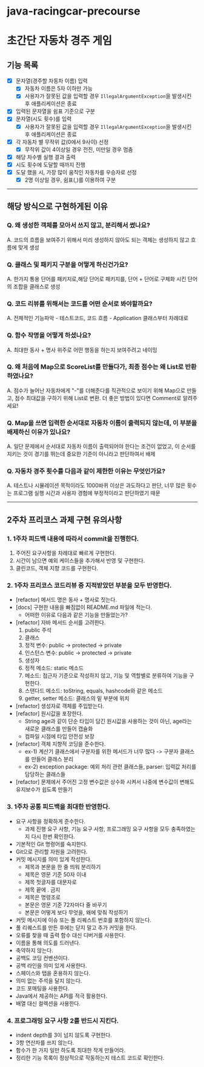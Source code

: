 # java-racingcar-precourse
# 초간단 자동차 경주 게임

## 기능 목록

- [x] 문자열(경주할 자동차 이름) 입력 
  - [x] 자동차 이름은 5자 이하만 가능 
  - [x] 사용자가 잘못된 값을 입력할 경우 `IllegalArgumentException`을 발생시킨 후 애플리케이션은 종료
- [x] 입력된 문자열을 쉼표 기준으로 구분
- [x] 문자열(시도 횟수)를 입력
  - [x] 사용자가 잘못된 값을 입력할 경우 `IllegalArgumentException`을 발생시킨 후 애플리케이션은 종료
- [x] 각 자동차 별 무작위 값(0에서 9사이) 선정
  - [x] 무작위 값이 4이상일 경우 전진, 미만일 경우 멈춤
- [x] 해당 차수별 실행 결과 출력
- [x] 시도 횟수에 도달할 때까지 진행
- [x] 도달 했을 시, 가장 많이 움직인 자동차를 우승자로 선정
  - [x] 2명 이상일 경우, 쉼표(,)를 이용하여 구분

---

## 해당 방식으로 구현하게된 이유

### Q. 왜 생성한 객체를 모아서 쓰지 않고, 분리해서 썼나요?
A. 코드의 흐름을 보여주기 위해서 미리 생성하지 않아도 되는 객체는 생성하지 않고 흐름에 맞게 생성

### Q. 클래스 및 패키지 구분을 어떻게 하신건가요?
A. 한가지 통용 단어를 패키지로,해당 단어로 패키지를, 단어 + 단어로 구체화 시킨 단어의 조합을 클래스로 생성

### Q. 코드 리뷰를 위해서는 코드를 어떤 순서로 봐야할까요?
A. 전체적인 기능파악 - 테스트코드, 코드 흐름 - Application 클래스부터 차례대로

### Q. 함수 작명을 어떻게 하셨나요?
A. 최대한 동사 + 명사 위주로 어떤 행동을 하는지 보여주려고 네이밍 

### Q. 왜 처음에 Map으로 ScoreList를 만들다가, 최종 점수는 왜 List로 반환하였나요?
A. 점수가 늘어난 자동차에게 "-"를 더해준다를 직관적으로 보이기 위해 Map으로 만들고, 점수 최대값을 구하기 위해 List로 변환. 더 좋은 방법이 있다면 Comment로 알려주세요!

### Q. Map을 쓰면 입력한 순서대로 자동차 이름이 출력되지 않는데, 이 부분을 배제하신 이유가 있나요?
A. 일단 문제에서 순서대로 자동차 이름이 출력되어야 한다는 조건이 없었고, 이 순서를 지키는 것이 경기를 뛰는데 중요한 기준이 아니라고 판단하여서 배제

### Q. 자동차 경주 횟수를 다음과 같이 제한한 이유는 무엇인가요?
A. 테스트나 시뮬레이션 목적이라도 1000바퀴 이상은 과도하다고 판단, 너무 많은 횟수는 프로그램 실행 시간과 사용자 경험에 부정적이라고 판단하였기 때문

---

## 2주차 프리코스 과제 구현 유의사항

### 1. 1주차 피드백 내용에 따라서 commit을 진행한다.

1. 주어진 요구사항을 차례대로 빠르게 구현한다.
2. 시간이 남으면 예외 케이스들을 추가해서 반영 및 구현한다.
3. 클린코드, 객체 지향 코드를 구현한다.

### 2. 1주차 프리코스 코드리뷰 중 지적받았던 부분을 모두 반영한다.

- [refactor] 메서드 명은 동사 + 명사로 짓는다.
- [docs] 구현한 내용을 빠짐없이 README.md 파일에 적는다.
    - 어떠한 이유로 다음과 같은 기능을 만들었는가?
- [refactor] 자바 메서드 순서를 고려한다.
    1. public 주석
    2. 클래스
    3. 정적 변수: public -> protected -> private
    4. 인스턴스 변수: public -> protected -> private
    5. 생성자
    6. 정적 메소드: static 메소드
    7. 메소드: 접근자 기준으로 작성하지 않고, 기능 및 역할별로 분류하여 기능을 구현한다.
    8. 스탠다드 메소드: toString, equals, hashcode와 같은 메소드
    9. getter, setter 메소드: 클래스의 밑 부분에 위치
- [refactor] 생성자로 객체를 주입받는다.
- [refactor] 원시값을 포장한다.
  - String age과 같이 단순 타입이 담긴 원시값을 사용하는 것이 아닌, age라는 새로운 클래스를 만들어 캡슐화
  - 컴파일 시점에 타입 안전성 보장
- [refactor] 객체 지향적 코딩을 준수한다.
  - ex-1) 계산기 클래스에서 구분자를 위한 메서드가 너무 많다 -> 구분자 클래스를 만들어 클래스 분리
  - ex-2) exception package: 예외 처리 관련 클래스들, parser: 입력값 처리를 담당하는 클래스들
- [refactor] 문제에서 주어진 고정 변수값은 상수화 시켜서 나중에 변수값이 변해도 유지보수가 쉽도록 만들기

### 3. 1주차 공통 피드백을 최대한 반영한다.

- 요구 사항을 정확하게 준수한다.
  - 과제 진행 요구 사항, 기능 요구 사항, 프로그래밍 요구 사항을 모두 충족하였는지 다시 한번 확인한다.
- 기본적인 Git 명령어를 숙지한다.
- Git으로 관리할 자원을 고려한다.
- 커밋 메시지를 의미 있게 작성한다.
  - 제목과 본문을 한 줄 띄워 분리하기
  - 제목은 영문 기준 50자 이내
  - 제목 첫글자를 대문자로
  - 제목 끝에 . 금지
  - 제목은 명령조로
  - 본문은 영문 기준 72자마다 줄 바꾸기
  - 본문은 어떻게 보다 무엇을, 왜에 맞춰 작성하기
- 커밋 메시지에 이슈 또는 풀 리퀘스트 번호를 포함하지 않는다.
- 풀 리퀘스트를 만든 후에는 닫지 말고 추가 커밋을 한다.
- 오류를 찾을 때 출력 함수 대신 디버거를 사용한다.
- 이름을 통해 의도를 드러낸다.
- 축약하지 않는다.
- 공백도 코딩 컨벤션이다.
- 공백 라인을 의미 있게 사용한다.
- 스페이스와 탭을 혼용하지 않는다.
- 의미 없는 주석을 달지 않는다.
- 코드 포매팅을 사용한다.
- Java에서 제공하는 API를 적극 활용한다.
- 배열 대신 컬렉션을 사용한다.

### 4. 프로그래밍 요구 사항 2를 반드시 지킨다.

- indent depth를 3이 넘지 않도록 구현한다.
- 3항 연산자를 쓰지 않는다.
- 함수가 한 가지 일만 하도록 최대한 작게 만들어라.
- 정리한 기능 목록이 정상적으로 작동하는지 테스트 코드로 확인한다.
